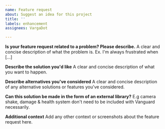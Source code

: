 ```yaml
---
name: Feature request
about: Suggest an idea for this project
title: ''
labels: enhancement
assignees: VargaDot

---
```


**Is your feature request related to a problem? Please describe.**
A clear and concise description of what the problem is. Ex. I'm always frustrated when [...]

**Describe the solution you'd like**
A clear and concise description of what you want to happen.

**Describe alternatives you've considered**
A clear and concise description of any alternative solutions or features you've considered.

**Can this solution be made in the form of an external library?**
E.g camera shake, damage & health system don't need to be included with Vanguard necessarily.

**Additional context**
Add any other context or screenshots about the feature request here.
